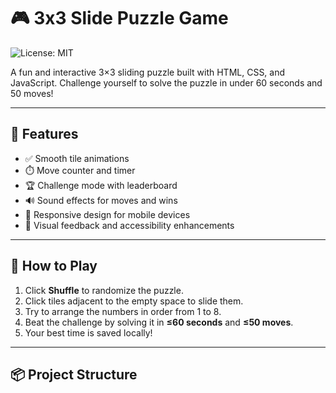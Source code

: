 # 🎮 3x3 Slide Puzzle Game

![License: MIT](https://img.shields.io/badge/License-MIT-yellow.svg)

A fun and interactive 3×3 sliding puzzle built with HTML, CSS, and JavaScript. Challenge yourself to solve the puzzle in under 60 seconds and 50 moves!

---

## 🚀 Features

- ✅ Smooth tile animations
- ⏱️ Move counter and timer
- 🏆 Challenge mode with leaderboard
- 🔊 Sound effects for moves and wins
- 📱 Responsive design for mobile devices
- 🎨 Visual feedback and accessibility enhancements

---

## 🎯 How to Play

1. Click **Shuffle** to randomize the puzzle.
2. Click tiles adjacent to the empty space to slide them.
3. Try to arrange the numbers in order from 1 to 8.
4. Beat the challenge by solving it in **≤60 seconds** and **≤50 moves**.
5. Your best time is saved locally!

---

## 📦 Project Structure

